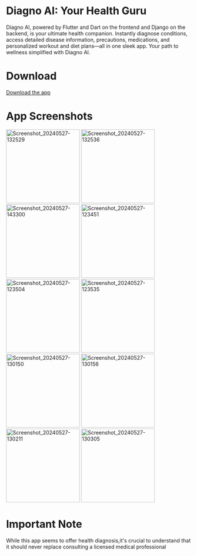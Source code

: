 # Diagno AI: Your Health Guru

Diagno AI, powered by Flutter and Dart on the frontend and Django on the backend, is your ultimate health companion. Instantly diagnose conditions, access detailed disease information, precautions, medications, and personalized workout and diet plans—all in one sleek app. Your path to wellness simplified with Diagno AI.

# Download

[Download the app](https://nicholasngaruiya.github.io/apks/app-release.apk)

# App Screenshots

<img src="https://github.com/NicholasNgaruiya/diagno_ai_app/assets/116637116/008e0aab-cf4b-4a10-a29c-2bba98429e23" alt="Screenshot_20240527-132529" width="200">
<img src="https://github.com/NicholasNgaruiya/diagno_ai_app/assets/116637116/615c61c8-d22d-45dd-888e-0df66ceee0b9" alt="Screenshot_20240527-132536" width="200">
<img src="https://github.com/NicholasNgaruiya/diagno_ai_app/assets/116637116/fd32a965-3aa5-4e05-96b3-8edb5af71736" alt="Screenshot_20240527-143300" width="200">
<img src="https://github.com/NicholasNgaruiya/diagno_ai_app/assets/116637116/02d4e626-159d-4162-8381-9f6a2613057a" alt="Screenshot_20240527-123451" width="200">
<img src="https://github.com/NicholasNgaruiya/diagno_ai_app/assets/116637116/636d98e0-07c4-41aa-9153-4424e04bd0ad" alt="Screenshot_20240527-123504" width="200">
<img src="https://github.com/NicholasNgaruiya/diagno_ai_app/assets/116637116/4a184860-7a4b-4431-a52b-b723c6a8b0f4" alt="Screenshot_20240527-123535" width="200">
<img src="https://github.com/NicholasNgaruiya/diagno_ai_app/assets/116637116/f9c10992-f4ce-42be-a82e-22858a418b28" alt="Screenshot_20240527-130150" width="200">
<img src="https://github.com/NicholasNgaruiya/diagno_ai_app/assets/116637116/8c2705d1-9092-4053-a74e-887414082e64" alt="Screenshot_20240527-130156" width="200">
<img src="https://github.com/NicholasNgaruiya/diagno_ai_app/assets/116637116/14ee9174-bc2a-40d5-a11b-49c09f9cf5ba" alt="Screenshot_20240527-130211" width="200">
<img src="https://github.com/NicholasNgaruiya/diagno_ai_app/assets/116637116/859ed43d-7cda-4b26-b590-60397eee5bdb" alt="Screenshot_20240527-130305" width="200">

# Important Note

While this app seems to offer health diagnosis,it's crucial to understand that it should never replace consulting a licensed medical professional
